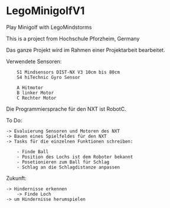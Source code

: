 LegoMinigolfV1
==============

Play Minigolf with LegoMindstorms


This is a project from Hochschule Pforzheim, Germany

Das ganze Projekt wird im Rahmen einer Projektarbeit bearbeitet.

Verwendete Sensoren:

        S1 Mindsensors DIST-NX V3 10cm bis 80cm
        S4 hiTechnic Gyro Sensor

        A Hitmotor
        B linker Motor
        C Rechter Motor


Die Programmiersprache für den NXT ist RobotC.

To Do:

	-> Evaluierung Sensoren und Motoren des NXT
	-> Bauen eines Spielfeldes für den NXT
	-> Tasks für die einzelnen Funktionen schreiben:
	
		- Finde Ball
		- Position des Lochs ist dem Roboter bekannt
		- Posetionieren zum Ball für Schlag
		- Schlag an die Schlagdistanze anpassen

Zukunft:

	-> Hindernisse erkennen
        -> Finde Loch
	-> um Hindernisse herumspielen
